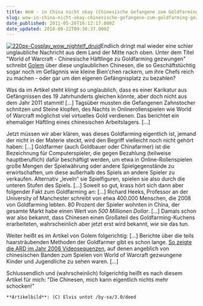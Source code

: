 ```yaml
---
title: WoW - in China nicht okay (Chinesische Gefangene zum Goldfarming gezwungen)
slug: wow-in-china-nicht-okay-chinesische-gefangene-zum-goldfarming-gezwungen
date_published: 2011-05-26T16:12:17.000Z
date_updated: 2018-08-22T09:38:37.000Z
---
```


[![220px-Cosplay_wow_nightelf_druid](//picdump.thafaker.de/2011/05/220px-Cosplay_wow_nightelf_druid-150x150.jpg)](http://picdump.thafaker.de/2011/05/220px-Cosplay_wow_nightelf_druid.jpg)Endlich dringt mal wieder eine schier unglaubliche Nachricht aus dem Land der Mitte nach oben. Unter dem Titel "World of Warcraft - Chinesische Häftlinge zu Goldfarming gezwungen" schreibt [Golem](http://www.golem.de/1105/83763.html) über diese unglaublichen Chinesen, die so Geschäftstüchtig sogar noch im Gefägnnis wie kleine Bien'chen rackern, um ihre Chefs reich zu machen - oder gar um den eigenen Gefängnisplatz zu bezahlen?

Was da im Artikel steht klingt so unglaublich, dass es einer Karikatur aus Gefängnissen des 19 Jahrhunderts gleichen könnte, aber doch nicht aus dem Jahr 2011 stammt! [...] Tagsüber mussten die Gefangenen Zahnstocher schnitzen und Steine klopfen, des Nachts in Onlinerollenspielen wie World of Warcraft möglichst viel virtuelles Gold verdienen. Das berichtet ein ehemaliger Häftling eines chinesischen Arbeitslagers. [...]

Jetzt müssen wir aber klären, was dieses Goldfarming eigentlich ist, jemand der nicht in der Materie steckt, wird den Begriff vielleicht noch nicht gehört haben: [...] Goldfarmer (auch Goldbauer oder Chinafarmer) ist die Bezeichnung für Computerspieler, die gegen Bezahlung (teilweise hauptberuflich) dafür beschäftigt werden, um etwa in Online-Rollenspielen große Mengen der Spielwährung oder andere Spielgegenstände zu erwirtschaften, um diese außerhalb des Spiels an andere Spieler zu verkaufen. Alternativ „leveln“ sie Spielfiguren, spielen sie also durch die unteren Stufen des Spiels. [...] Soweit so gut, krass hört sich dann aber folgender Fakt zum Goldfarming an: [...] Richard Heeks, Professor an der University of Manchester schreibt von etwa 400.000 Menschen, die 2008 von Goldfarming lebten. 80 Prozent der Spieler wohnten in China, der gesamte Markt habe einen Wert von *500 Millionen Dollar*. [...] Damals schon war also bekannt, dass Chinesen einen Großateil des Goldfarming-Kuchens erarbeiteten, wahrscheinlich aber jetzt erst wird bekannt, *wie* sie das tun.

Weiter heißt es im Artikel von Golem folgerichtig: [...] Berichte über die teils haarsträubenden Methoden der Goldfarmer gibt es schon lange. [So zeigte die ARD im Jahr 2006 Videosequenzen](http://www.golem.de/0610/48248.html),  auf denen angeblich von chinesischen Banden zum Spielen von World of  Warcraft gezwungene Kinder und Jugendliche zu sehen waren. [...]

Schlussendlich und (wahrscheinlich) folgerichtig heißt es nach diesem Artikel für mich: "Die Chinesen, mich kann eigentlich nichts mehr schocken!"

`**Artikelbild**: (C) Elvis untot /by-sa/3.0/deed`
